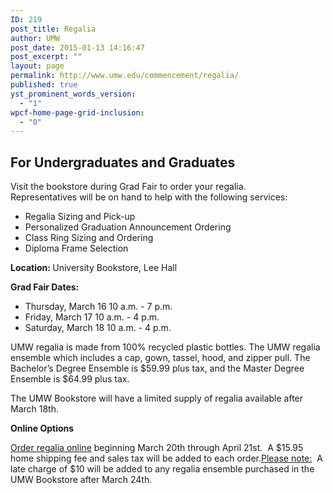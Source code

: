 ```yaml
---
ID: 219
post_title: Regalia
author: UMW
post_date: 2015-01-13 14:16:47
post_excerpt: ""
layout: page
permalink: http://www.umw.edu/commencement/regalia/
published: true
yst_prominent_words_version:
  - "1"
wpcf-home-page-grid-inclusion:
  - "0"
---
```

<h2>For Undergraduates and Graduates</h2>
<div>Visit the bookstore during Grad Fair to order your regalia.</div>
<div></div>
<div>Representatives will be on hand to help with the following services:</div>
<div>
<ul>
 	<li>Regalia Sizing and Pick-up</li>
 	<li>Personalized Graduation Announcement Ordering</li>
 	<li>Class Ring Sizing and Ordering</li>
 	<li>Diploma Frame Selection</li>
</ul>
</div>
<div><strong>Location: </strong>University Bookstore, Lee Hall</div>
<div>

<strong>Grad Fair Dates:  </strong>
<ul>
 	<li>Thursday, March 16 10 a.m. - 7 p.m.</li>
 	<li>Friday, March 17 10 a.m. - 4 p.m.<strong>
</strong></li>
 	<li>Saturday, March 18 10 a.m. - 4 p.m.</li>
</ul>
UMW regalia is made from 100% recycled plastic bottles. The UMW regalia ensemble which includes a cap, gown, tassel, hood, and zipper pull. The Bachelor’s Degree Ensemble is $59.99 plus tax, and the Master Degree Ensemble is $64.99 plus tax.

The UMW Bookstore will have a limited supply of regalia available after March 18th.

<strong>Online Options</strong>

</div>
<div>

<a href="http://www.oakhalli.com/UMW">Order regalia online</a> beginning March 20th through April 21st.  A $15.95 home shipping fee and sales tax will be added to each order.<u>Please note:</u>  A late charge of $10 will be added to any regalia ensemble purchased in the UMW Bookstore after March 24th.

</div>
<div></div>